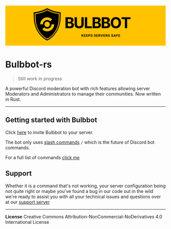 ![Bulbbot Banner](./assets/BannerWide.png)

# Bulbbot-rs

> Still work in progress

A powerful Discord moderation bot with rich features allowing server Moderators and Administrators to manage their communities. Now written in Rust.

---

## Getting started with Bulbbot

Click [here](https://bulbbot.rocks//invite) to invite Bulbbot to your server.

The bot only uses [slash commands](https://docs.bulbbot.rocks/basics/slash-commands) `/` which is the future of Discord bot commands.

For a full list of commands [click me](https://docs.bulbbot.rocks/command-list)

## Support

Whether it is a command that's not working, your server configuration being not quite right or maybe you've found a bug in our code out in the wild we're ready to assist you with all your technical
issues and questions over at our [support server](https://bulbbot.rocks/discord)

---

**License**
Creative Commons Attribution-NonCommercial-NoDerivatives 4.0 International License
